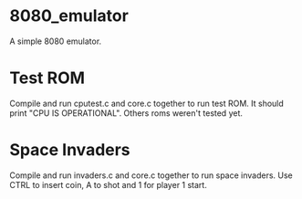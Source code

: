 # 8080_emulator
A simple 8080 emulator.

# Test ROM
Compile and run cputest.c and core.c together to run test ROM. It should print "CPU IS OPERATIONAL". Others roms weren't tested yet.

# Space Invaders
Compile and run invaders.c and core.c together to run space invaders. Use CTRL to insert coin, A to shot and 1 for player 1 start.
